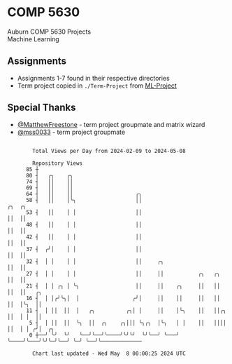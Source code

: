 # COMP 5630
Auburn COMP 5630 Projects  
Machine Learning

## Assignments
- Assignments 1-7 found in their respective directories
- Term project copied in `./Term-Project` from [ML-Project](https://github.com/wumphlett/ML-Project)

## Special Thanks
- [@MatthewFreestone](https://github.com/MatthewFreestone) - term project groupmate and matrix wizard
- [@mss0033](https://github.com/mss0033) - term project groupmate

```

        Total Views per Day from 2024-02-09 to 2024-05-08

        Repository Views
      85 ┼
      80 ┤   ╭╮    ╭╮
      74 ┤   ││    ││
      69 ┤   ││    ││
      64 ┤   ││    ││                    ╭╮
      58 ┤   ││    │╰╮                   ││                            ╭╮  ╭╮
      53 ┤   ││    │ │                   ││                            ││  ││
      48 ┤   ││    │ │                   ││                            ││  ││
      42 ┤   ││    │ │                   ││                            ││  ││
      37 ┤  ╭╯│    │ │                   ││                            ││  ││
      32 ┤  │ │    │ │                   ││     ╭╮                     ││  ││
      27 ┤  │ │    │ │                   ││     ││           ╭╮   ╭╮   ││  ││
      21 ┤  │ │ ╭╮ │ ╰╮                  ││     ││    ╭╮     ││   ││   ││  ││   ╭╮
      16 ┤  │ │╭╯╰╮│  │                 ╭╯│     ││    ││     ││   ││   ││  │╰╮  ││
      11 ┤  │ ││  ││  │   ╭╮          ╭╮│ │     ││    │╰╮    ││   ││╭╮ ││  │ │  ││
       5 ┤  │ ││  ││  ╰╮  ││  ╭╮    ╭╮│││ ╰╮╭╮  │╰╮   │ │    ││   ││││ ││  │ │ ╭╯│  ╭╮
       0 ┼──╯ ╰╯  ╰╯   ╰──╯╰──╯╰────╯╰╯╰╯  ╰╯╰──╯ ╰───╯ ╰────╯╰───╯╰╯╰─╯╰──╯ ╰─╯ ╰──╯╰─────────────

        Chart last updated - Wed May  8 00:00:25 2024 UTC
        
```
